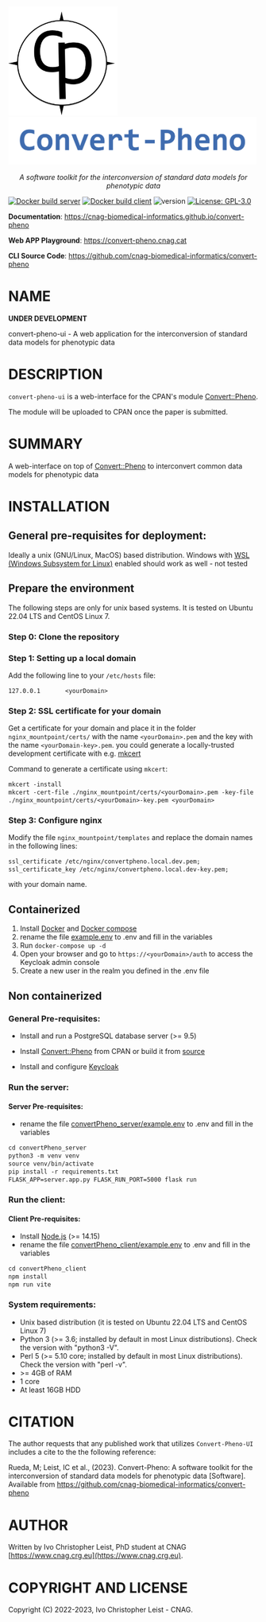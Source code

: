<p align="left">
  <a href="https://github.com/cnag-biomedical-informatics/convert-pheno"><img src="https://github.com/cnag-biomedical-informatics/convert-pheno/blob/main/docs/img/CP-logo.png" width="220" alt="Convert-Pheno"></a>
  <a href="https://github.com/cnag-biomedical-informatics/convert-pheno"><img src="https://github.com/cnag-biomedical-informatics/convert-pheno/blob/main/docs/img/CP-text.png" width="500" alt="Convert-Pheno"></a>
</p>
<p align="center">
    <em>A software toolkit for the interconversion of standard data models for phenotypic data</em>
</p>

[![Docker build server](https://github.com/CNAG-Biomedical-Informatics/convert-pheno-ui/actions/workflows/docker-build-server.yml/badge.svg)](https://github.com/CNAG-Biomedical-Informatics/convert-pheno-ui/actions/workflows/docker-build-server.yml)
[![Docker build client](https://github.com/CNAG-Biomedical-Informatics/convert-pheno-ui/actions/workflows/docker-build-client.yml/badge.svg)](https://github.com/CNAG-Biomedical-Informatics/convert-pheno-ui/actions/workflows/docker-build-client.yml)
![version](https://img.shields.io/badge/version-0.0.0_beta-orange)
[![License: GPL-3.0](https://img.shields.io/pypi/l/fpvgcc.svg)](https://www.gnu.org/licenses/gpl-3.0.en.html)

**Documentation**: <a href="https://cnag-biomedical-informatics.github.io/convert-pheno" target="_blank">https://cnag-biomedical-informatics.github.io/convert-pheno</a>

**Web APP Playground**: <a href="https://convert-pheno.cnag.cat" target="_blank">https://convert-pheno.cnag.cat</a>

**CLI Source Code**: <a href="https://github.com/cnag-biomedical-informatics/convert-pheno" target="_blank">https://github.com/cnag-biomedical-informatics/convert-pheno</a>

# NAME

**UNDER DEVELOPMENT**

convert-pheno-ui - A web application for the interconversion of standard data models for phenotypic data

# DESCRIPTION

`convert-pheno-ui` is a web-interface for the CPAN's module [Convert::Pheno](https://metacpan.org/pod/Convert%3A%3APheno).

The module will be uploaded to CPAN once the paper is submitted.

# SUMMARY

A web-interface on top of [Convert::Pheno](https://metacpan.org/pod/Convert%3A%3APheno) to interconvert common data models for phenotypic data

# INSTALLATION

## General pre-requisites for deployment:

Ideally a unix (GNU/Linux, MacOS) based distribution.
Windows with [WSL (Windows Subsystem for Linux)](https://learn.microsoft.com/en-us/windows/wsl) enabled should work as well - not tested

## Prepare the environment

The following steps are only for unix based systems.
It is tested on Ubuntu 22.04 LTS and CentOS Linux 7.

### Step 0: Clone the repository

### Step 1: Setting up a local domain

Add the following line to your `/etc/hosts` file:

```
127.0.0.1       <yourDomain>
```

### Step 2: SSL certificate for your domain

Get a certificate for your domain and place it in the folder `nginx_mountpoint/certs/` with the name `<yourDomain>.pem` and the key with the name `<yourDomain-key>.pem`.
you could generate a locally-trusted development certificate with e.g. [mkcert](https://github.com/FiloSottile/mkcert)

Command to generate a certificate using `mkcert`:

```shell
mkcert -install
mkcert -cert-file ./nginx_mountpoint/certs/<yourDomain>.pem -key-file ./nginx_mountpoint/certs/<yourDomain>-key.pem <yourDomain>
```

### Step 3: Configure nginx

Modify the file `nginx_mountpoint/templates` and replace the domain names in the following lines:

```
ssl_certificate /etc/nginx/convertpheno.local.dev.pem;
ssl_certificate_key /etc/nginx/convertpheno.local.dev-key.pem;
```

with your domain name.

## Containerized

1. Install [Docker](https://docs.docker.com/get-docker/) and [Docker compose](https://docs.docker.com/compose/install/)
2. rename the file [example.env](https://github.com/CNAG-Biomedical-Informatics/convert-pheno-ui/blob/main/example.env) to .env and fill in the variables
3. Run `docker-compose up -d`
4. Open your browser and go to `https://<yourDomain>/auth` to access the Keycloak admin console
5. Create a new user in the realm you defined in the .env file

## Non containerized

### General Pre-requisites:

- Install and run a PostgreSQL database server (>= 9.5)

- Install [Convert::Pheno](https://metacpan.org/pod/Convert%3A%3APheno) from CPAN or build it from [source](https://github.com/cnag-biomedical-informatics/convert-pheno)

- Install and configure [Keycloak](https://www.keycloak.org/)

### Run the server:

#### Server Pre-requisites:

- rename the file [convertPheno_server/example.env](https://github.com/CNAG-Biomedical-Informatics/convert-pheno-ui/blob/main/convertPheno_server/example.env) to .env and fill in the variables

```shell
cd convertPheno_server
python3 -m venv venv
source venv/bin/activate
pip install -r requirements.txt
FLASK_APP=server.app.py FLASK_RUN_PORT=5000 flask run
```

### Run the client:

#### Client Pre-requisites:

- Install [Node.js](https://nodejs.org/en) (>= 14.15)
- rename the file [convertPheno_client/example.env](https://github.com/CNAG-Biomedical-Informatics/convert-pheno-ui/blob/main/convertPheno_client/example.env) to .env and fill in the variables

```shell
cd convertPheno_client
npm install
npm run vite
```

### System requirements:

- Unix based distribution (it is tested on Ubuntu 22.04 LTS and CentOS Linux 7)
- Python 3 (>= 3.6; installed by default in most Linux distributions). Check the version with "python3 -V".
- Perl 5 (>= 5.10 core; installed by default in most Linux distributions). Check the version with "perl -v".
- \>= 4GB of RAM
- 1 core
- At least 16GB HDD

# CITATION

The author requests that any published work that utilizes `Convert-Pheno-UI` includes a cite to the the following reference:

Rueda, M; Leist, IC et al., (2023). Convert-Pheno: A software toolkit for the interconversion of standard data models for phenotypic data \[Software\]. Available from https://github.com/cnag-biomedical-informatics/convert-pheno

# AUTHOR

Written by Ivo Christopher Leist, PhD student at CNAG [https://www.cnag.crg.eu](https://www.cnag.crg.eu).

# COPYRIGHT AND LICENSE

Copyright (C) 2022-2023, Ivo Christopher Leist - CNAG.
